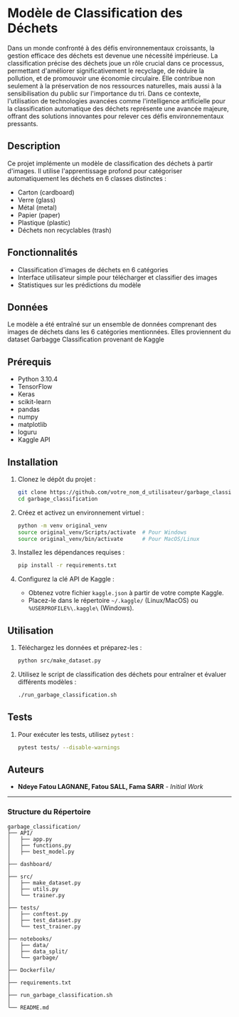# Modèle de Classification des Déchets

Dans un monde confronté à des défis environnementaux croissants, la gestion efficace des déchets est devenue une nécessité impérieuse. La classification précise des déchets joue un rôle crucial dans ce processus, permettant d'améliorer significativement le recyclage, de réduire la pollution, et de promouvoir une économie circulaire. Elle contribue non seulement à la préservation de nos ressources naturelles, mais aussi à la sensibilisation du public sur l'importance du tri. Dans ce contexte, l'utilisation de technologies avancées comme l'intelligence artificielle pour la classification automatique des déchets représente une avancée majeure, offrant des solutions innovantes pour relever ces défis environnementaux pressants.

## Description
Ce projet implémente un modèle de classification des déchets à partir d'images. Il utilise l'apprentissage profond pour catégoriser automatiquement les déchets en 6 classes distinctes :

- Carton (cardboard)
- Verre (glass)
- Métal (metal)
- Papier (paper)
- Plastique (plastic)
- Déchets non recyclables (trash)

## Fonctionnalités
- Classification d'images de déchets en 6 catégories
- Interface utilisateur simple pour télécharger et classifier des images
- Statistiques sur les prédictions du modèle


## Données
Le modèle a été entraîné sur un ensemble de données comprenant des images de déchets dans les 6 catégories mentionnées. Elles proviennent du dataset Garbagge Classification provenant de Kaggle

## Prérequis
- Python 3.10.4
- TensorFlow
- Keras
- scikit-learn
- pandas
- numpy
- matplotlib
- loguru
- Kaggle API

## Installation
1. Clonez le dépôt du projet :
    ```bash
    git clone https://github.com/votre_nom_d_utilisateur/garbage_classification.git
    cd garbage_classification
    ```

2. Créez et activez un environnement virtuel :
    ```bash
    python -m venv original_venv
    source original_venv/Scripts/activate  # Pour Windows
    source original_venv/bin/activate      # Pour MacOS/Linux
    ```

3. Installez les dépendances requises :
    ```bash
    pip install -r requirements.txt
    ```

4. Configurez la clé API de Kaggle :
    - Obtenez votre fichier `kaggle.json` à partir de votre compte Kaggle.
    - Placez-le dans le répertoire `~/.kaggle/` (Linux/MacOS) ou `%USERPROFILE%\.kaggle\` (Windows).

## Utilisation
1. Téléchargez les données et préparez-les :
    ```bash
    python src/make_dataset.py
    ```

2. Utilisez le script de classification des déchets pour entraîner et évaluer différents modèles :
    ```bash
    ./run_garbage_classification.sh
    ```

## Tests
1. Pour exécuter les tests, utilisez `pytest` :
    ```bash
    pytest tests/ --disable-warnings
    ```


## Auteurs
- **Ndeye Fatou LAGNANE, Fatou SALL, Fama SARR** - *Initial Work* 
---

### Structure du Répertoire

```plaintext
garbage_classification/
├── API/
│   ├── app.py
│   ├── functions.py
│   ├── best_model.py
│
├── dashboard/
│
├── src/
│   ├── make_dataset.py
│   ├── utils.py
│   └── trainer.py
│
├── tests/
│   ├── conftest.py
│   ├── test_dataset.py
│   └── test_trainer.py
│
├── notebooks/
│   ├── data/
│   ├── data_split/
│   └── garbage/
│
├── Dockerfile/
│
├── requirements.txt
│
├── run_garbage_classification.sh
│
└── README.md
